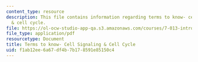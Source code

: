 ```yaml
---
content_type: resource
description: This file contains information regarding terms to know- cell signaling
  & cell cycle.
file: https://ol-ocw-studio-app-qa.s3.amazonaws.com/courses/7-013-introductory-biology-spring-2013/f1ab12ee6a67df4b7b178591e85150c4_MIT7_013S13_CellBiology.pdf
file_type: application/pdf
resourcetype: Document
title: Terms to know- Cell Signaling & Cell Cycle
uid: f1ab12ee-6a67-df4b-7b17-8591e85150c4
---
```

